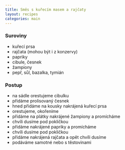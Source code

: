```yaml
---
title: Směs s kuřecím masem a rajčaty
layout: recipes
categories: main
---
```


### Suroviny
- kuřecí prsa
- rajčata (mohou být i z konzervy)
- papriky
- cibule, česnek
- žampiony
- pepř, sůl, bazalka, tymián

### Postup
- na sádle orestujeme cibulku
- přidáme prolisovaný česnek
- hned přidáme na kousky nakrájená kuřecí prsa
- orestujeme, okořeníme
- přidáme na plátky nakrájené žampiony a promícháme
- chvíli dusíme pod pokličkou
- přidáme nakrájené papriky a promícháme
- chvíli dusíme pod pokličkou
- přidáme nakrájená rajčata a opět chvíli dusíme
- podáváme samotné nebo s těstovinami
